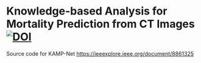 # Knowledge-based Analysis for Mortality Prediction from CT Images [![DOI](https://ieeexplore.ieee.org/document/8861325.svg)](https://ieeexplore.ieee.org/document/8861325)
Source code for KAMP-Net
https://ieeexplore.ieee.org/document/8861325

